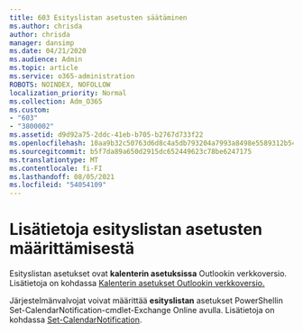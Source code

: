 ```yaml
---
title: 603 Esityslistan asetusten säätäminen
ms.author: chrisda
author: chrisda
manager: dansimp
ms.date: 04/21/2020
ms.audience: Admin
ms.topic: article
ms.service: o365-administration
ROBOTS: NOINDEX, NOFOLLOW
localization_priority: Normal
ms.collection: Adm_O365
ms.custom:
- "603"
- "3800002"
ms.assetid: d9d92a75-2ddc-41eb-b705-b2767d733f22
ms.openlocfilehash: 10aa9b32c50763d6d8c4a5db793204a7993a8498e5589312b54e2d02a14d7dcd
ms.sourcegitcommit: b5f7da89a650d2915dc652449623c78be6247175
ms.translationtype: MT
ms.contentlocale: fi-FI
ms.lasthandoff: 08/05/2021
ms.locfileid: "54054109"
---
```

# <a name="learn-how-to-configure-agenda-settings"></a>Lisätietoja esityslistan asetusten määrittämisestä

Esityslistan asetukset ovat **kalenterin asetuksissa** Outlookin verkkoversio. Lisätietoja on kohdassa [Kalenterin asetukset Outlookin verkkoversio.](https://support.office.com/article/12cba5a4-4f95-4d00-bfc3-b694aa67ac8f)

Järjestelmänvalvojat voivat määrittää **esityslistan** asetukset PowerShellin Set-CalendarNotification-cmdlet-Exchange Online avulla. Lisätietoja on kohdassa [Set-CalendarNotification](https://technet.microsoft.com/library/dd351284).
